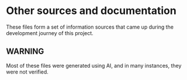 # Other sources and documentation

These files form a set of information sources that came up during the development journey of this project.

## WARNING
Most of these files were generated using AI, and in many instances, they were not verified.
